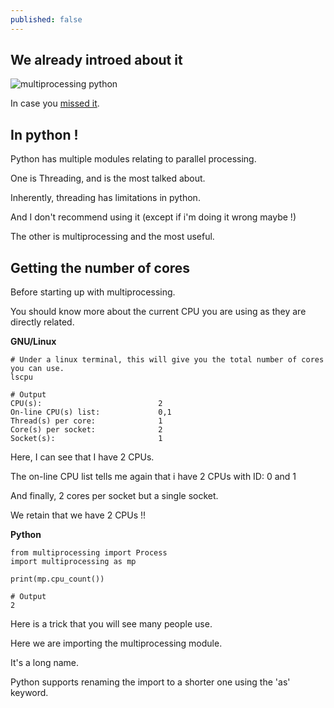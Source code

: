 ```yaml
---
published: false
---
```

## We already introed about it

![multiprocessing python](https://github.com/codarrenvelvindron/codarrenvelvindron.github.io/raw/master/images/multi-core-cpu.shutterstock_251423881.webp)

In case you [missed it](https://blog.codarren.com/Day61-Multiprocessing_in_Programming/).

## In python !
Python has multiple modules relating to parallel processing.

One is Threading, and is the most talked about.

Inherently, threading has limitations in python.

And I don't recommend using it (except if i'm doing it wrong maybe !)


The other is multiprocessing and the most useful.

## Getting the number of cores
Before starting up with multiprocessing.

You should know more about the current CPU you are using as they are directly related.

**GNU/Linux**
```
# Under a linux terminal, this will give you the total number of cores you can use.
lscpu

# Output
CPU(s):                          2
On-line CPU(s) list:             0,1
Thread(s) per core:              1
Core(s) per socket:              2
Socket(s):                       1
```
Here, I can see that I have 2 CPUs.

The on-line CPU list tells me again that i have 2 CPUs with ID: 0 and 1

And finally, 2 cores per socket but a single socket.

We retain that we have 2 CPUs !!

**Python**
```
from multiprocessing import Process
import multiprocessing as mp

print(mp.cpu_count())

# Output
2
```
Here is a trick that you will see many people use.

Here we are importing the multiprocessing module.

It's a long name.

Python supports renaming the import to a shorter one using the 'as' keyword.

